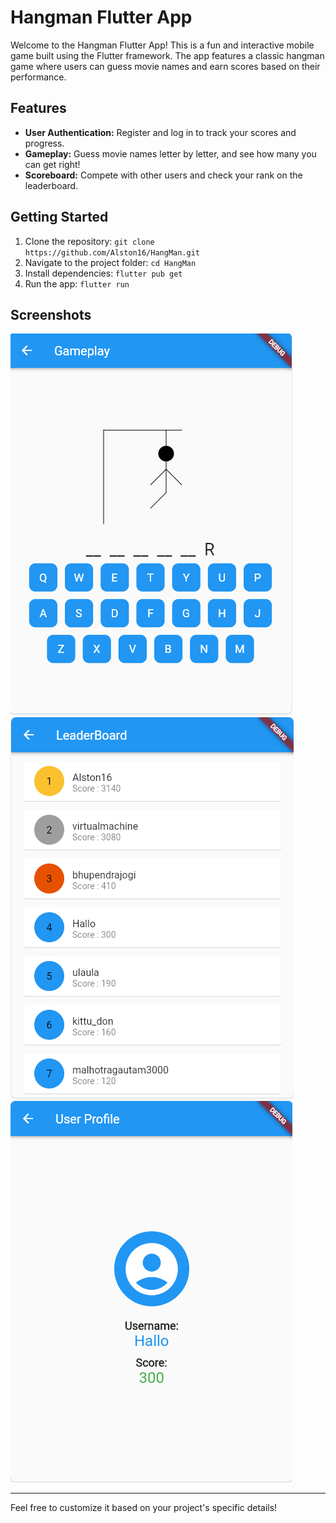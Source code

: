 # Hangman Flutter App

Welcome to the Hangman Flutter App! This is a fun and interactive mobile game built using the Flutter framework. The app features a classic hangman game where users can guess movie names and earn scores based on their performance.

## Features

- **User Authentication:** Register and log in to track your scores and progress.
- **Gameplay:** Guess movie names letter by letter, and see how many you can get right!
- **Scoreboard:** Compete with other users and check your rank on the leaderboard.

## Getting Started

1. Clone the repository: `git clone https://github.com/Alston16/HangMan.git`
2. Navigate to the project folder: `cd HangMan`
3. Install dependencies: `flutter pub get`
4. Run the app: `flutter run`

## Screenshots

![Gameplay](screenshots/gameplay.png)
![Leaderboard](screenshots/leaderboard.png)
![Profile](screenshots/profile.png)

---

Feel free to customize it based on your project's specific details!
